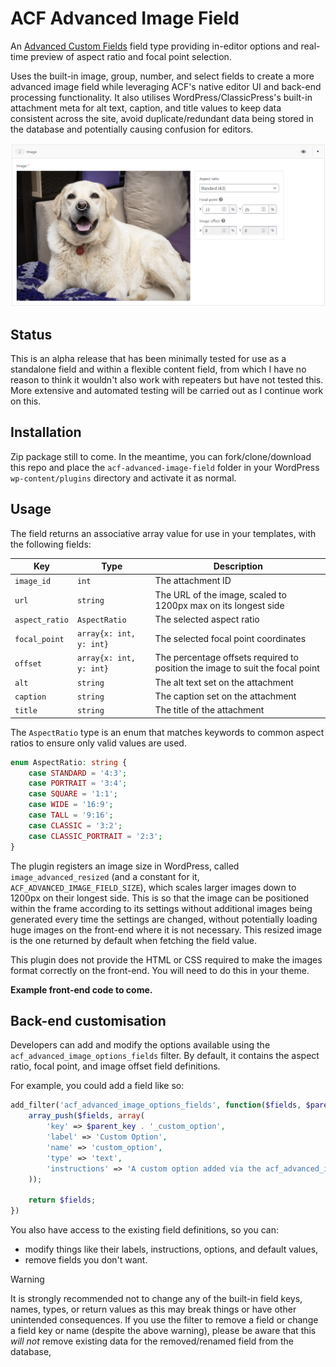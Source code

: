 # ACF Advanced Image Field

An [Advanced Custom Fields](https://www.advancedcustomfields.com/) field type providing in-editor options and real-time preview of aspect ratio and focal point selection.

Uses the built-in image, group, number, and select fields to create a more advanced image field while leveraging ACF's native editor UI and back-end processing functionality. It also utilises WordPress/ClassicPress's built-in attachment meta for alt text, caption, and title values to keep data consistent across the site, avoid duplicate/redundant data being stored in the database and potentially causing confusion for editors.

![editor-screenshot.png](docs/editor-screenshot.png)

## Status

This is an alpha release that has been minimally tested for use as a standalone field and within a flexible content field, from which I have no reason to think it wouldn't also work with repeaters but have not tested this. More extensive and automated testing will be carried out as I continue work on this.

## Installation

Zip package still to come. In the meantime, you can fork/clone/download this repo and place the `acf-advanced-image-field` folder in your WordPress `wp-content/plugins` directory and activate it as normal.

## Usage

The field returns an associative array value for use in your templates, with the following fields:

| Key            | Type                    | Description                                                                   |
|----------------|-------------------------|-------------------------------------------------------------------------------|
| `image_id`     | `int`                   | The attachment ID                                                             |
| `url`          | `string`                | The URL of the image, scaled to 1200px max on its longest side                |
| `aspect_ratio` | `AspectRatio`           | The selected aspect ratio                                                     |
| `focal_point`  | `array{x: int, y: int}` | The selected focal point coordinates                                          |
| `offset`       | `array{x: int, y: int}` | The percentage offsets required to position the image to suit the focal point |
| `alt`          | `string`                | The alt text set on the attachment                                            |
| `caption`      | `string`                | The caption set on the attachment                                             |
| `title`        | `string`                | The title of the attachment                                                   |

The `AspectRatio` type is an enum that matches keywords to common aspect ratios to ensure only valid values are used.
```php
enum AspectRatio: string {
	case STANDARD = '4:3';
	case PORTRAIT = '3:4';
	case SQUARE = '1:1';
	case WIDE = '16:9';
	case TALL = '9:16';
	case CLASSIC = '3:2';
	case CLASSIC_PORTRAIT = '2:3';
}
```

The plugin registers an image size in WordPress, called `image_advanced_resized` (and a constant for it,
`ACF_ADVANCED_IMAGE_FIELD_SIZE`), which scales larger images down to 1200px on their longest side. This is so that the image can be positioned within the frame according to its settings without additional images being generated every time the settings are changed, without potentially loading huge images on the front-end where it is not necessary. This resized image is the one returned by default when fetching the field value.

This plugin does not provide the HTML or CSS required to make the images format correctly on the front-end. You will need to do this in your theme.

**Example front-end code to come.**

## Back-end customisation

Developers can add and modify the options available using the `acf_advanced_image_options_fields` filter. By default, it contains the aspect ratio, focal point, and image offset field definitions.

For example, you could add a field like so:

```php
add_filter('acf_advanced_image_options_fields', function($fields, $parent_key) {
	array_push($fields, array(
		'key' => $parent_key . '_custom_option',
		'label' => 'Custom Option',
		'name' => 'custom_option',
		'type' => 'text',
		'instructions' => 'A custom option added via the acf_advanced_image_options_fields filter.',
	));
	
	return $fields;
})
```

You also have access to the existing field definitions, so you can:
- modify things like their labels, instructions, options, and default values,
- remove fields you don't want.

> [!WARNING]
> It is strongly recommended not to change any of the built-in field keys, names, types, or return values as this may break things or have other unintended consequences.
> If you use the filter to remove a field or change a field key or name (despite the above warning), please be aware that this _will not_ remove existing data for the removed/renamed field from the database,
